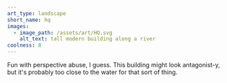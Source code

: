 ```yaml
---
art_type: landscape
short_name: hq
images:
  - image_path: /assets/art/HQ.svg
    alt_text: tall modern building along a river
coolness: 8
---
```

Fun with perspective abuse, I guess. This building might look antagonist-y, but it's probably too close to the water for that sort of thing.